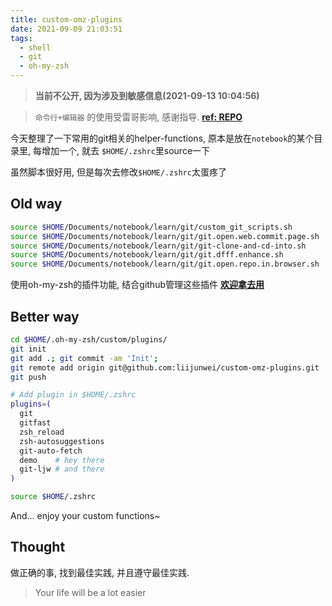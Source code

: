 ```yaml
---
title: custom-omz-plugins
date: 2021-09-09 21:03:51
tags:
  - shell
  - git
  - oh-my-zsh
---
```


> **当前不公开, 因为涉及到敏感信息(2021-09-13 10:04:56)**

> `命令行+编辑器` 的使用受雷哥影响, 感谢指导. [**ref: REPO**](https://github.com/ery/suitup)

今天整理了一下常用的git相关的helper-functions, 原本是放在`notebook`的某个目录里, 每增加一个, 就去 `$HOME/.zshrc`里source一下

虽然脚本很好用, 但是每次去修改`$HOME/.zshrc`太蛋疼了

## Old way

```bash
source $HOME/Documents/notebook/learn/git/custom_git_scripts.sh
source $HOME/Documents/notebook/learn/git/git.open.web.commit.page.sh
source $HOME/Documents/notebook/learn/git/git-clone-and-cd-into.sh
source $HOME/Documents/notebook/learn/git/git.dfff.enhance.sh
source $HOME/Documents/notebook/learn/git/git.open.repo.in.browser.sh
```

使用oh-my-zsh的插件功能, 结合github管理这些插件 [__欢迎拿去用__](https://github.com/liijunwei/custom-omz-plugins)

## Better way

```bash
cd $HOME/.oh-my-zsh/custom/plugins/
git init
git add .; git commit -am 'Init';
git remote add origin git@github.com:liijunwei/custom-omz-plugins.git
git push

# Add plugin in $HOME/.zshrc
plugins=(
  git
  gitfast
  zsh_reload
  zsh-autosuggestions
  git-auto-fetch
  demo    # hey there
  git-ljw # and there
)

source $HOME/.zshrc
```
And... enjoy your custom functions~


## Thought

做正确的事, 找到最佳实践, 并且遵守最佳实践.

> Your life will be a lot easier

